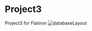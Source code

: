 # Project3
Project3 for Flatiron
![databaseLayout](https://user-images.githubusercontent.com/73799185/218336553-45ca205c-315e-4189-a2b1-1d6c80779b6f.PNG)
